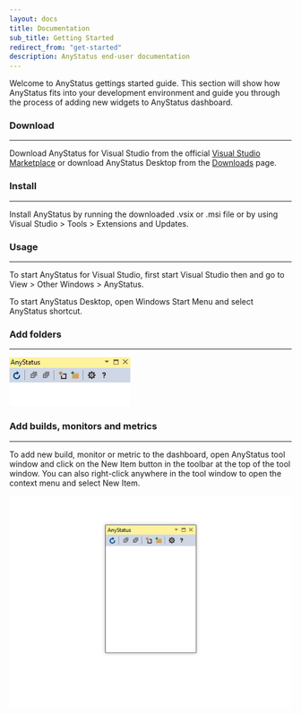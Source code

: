 ```yaml
---
layout: docs
title: Documentation
sub_title: Getting Started
redirect_from: "get-started"
description: AnyStatus end-user documentation
---
```


Welcome to AnyStatus gettings started guide. This section will show how AnyStatus fits into your development environment and guide you through the process of adding new widgets to AnyStatus dashboard.

### Download
-----------
Download AnyStatus for Visual Studio from the official [Visual Studio Marketplace](https://marketplace.visualstudio.com/items?itemName=AlonAmsalem.AnyStatus) or download AnyStatus Desktop from the [Downloads](/downloads) page.

### Install
----------
Install AnyStatus by running the downloaded .vsix or .msi file or by using Visual Studio > Tools > Extensions and Updates.

### Usage
--------
To start AnyStatus for Visual Studio, first start Visual Studio then  and go to View > Other Windows > AnyStatus.

To start AnyStatus Desktop, open Windows Start Menu and select AnyStatus shortcut.

### Add folders
---------------

![New Folder](/assets/images/getstarted/NewFolder.gif)

### Add builds, monitors and metrics
----------------------------------------
To add new build, monitor or metric to the dashboard, open AnyStatus tool window and click on the New Item button in the toolbar at the top of the tool window. You can also right-click anywhere in the tool window to open the context menu and select New Item.

![New Item](/assets/images/getstarted/NewItem.gif)
